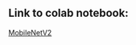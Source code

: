 ## Link to colab notebook:
[MobileNetV2](https://colab.research.google.com/drive/1zANgymyM5U_Agj4Erihwple4ma1Ovlu3?usp=sharing)